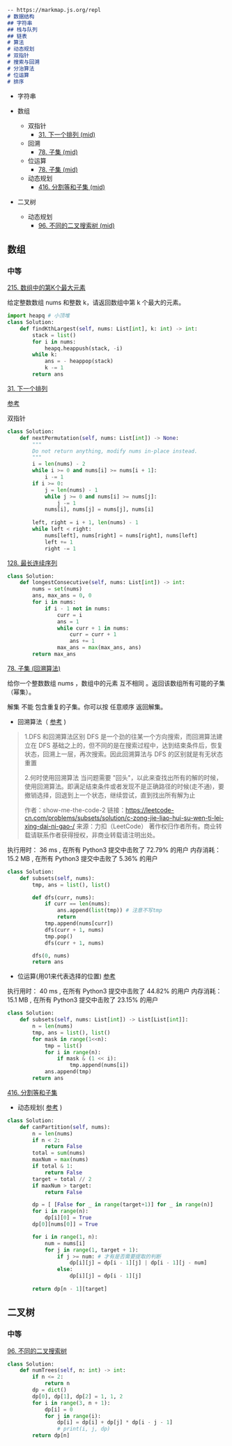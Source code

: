 ```markdown 
-- https://markmap.js.org/repl
# 数据结构
## 字符串
## 栈与队列
## 链表
# 算法
# 动态规划
# 双指针
# 搜索与回溯
# 分治算法
# 位运算
# 排序
```

- 字符串
  
- 数组
    - 双指针
        - [31. 下一个排列 (mid)](https://leetcode-cn.com/problems/next-permutation/)
    - 回溯
        - [78. 子集 (mid)](https://leetcode-cn.com/problems/subsets/)
    - 位运算
        - [78. 子集 (mid)](https://leetcode-cn.com/problems/subsets/)
    - 动态规划
        - [416. 分割等和子集 (mid)](https://leetcode-cn.com/problems/partition-equal-subset-sum/)
- 二叉树
    - 动态规划
        - [96. 不同的二叉搜索树 (mid)](https://leetcode-cn.com/problems/unique-binary-search-trees/)
    


## 数组
### 中等
[215. 数组中的第K个最大元素](https://leetcode-cn.com/problems/kth-largest-element-in-an-array/)

给定整数数组 nums 和整数 k，请返回数组中第 k 个最大的元素。

```python
import heapq # 小顶堆
class Solution:
    def findKthLargest(self, nums: List[int], k: int) -> int:
        stack = list()
        for i in nums:
            heapq.heappush(stack, -i)
        while k:
            ans = - heappop(stack)
            k -= 1
        return ans
```

[31. 下一个排列](https://leetcode-cn.com/problems/next-permutation/)

[参考](https://leetcode-cn.com/problems/next-permutation/solution/xia-yi-ge-pai-lie-by-leetcode-solution/)

双指针

```python
class Solution:
    def nextPermutation(self, nums: List[int]) -> None:
        """
        Do not return anything, modify nums in-place instead.
        """
        i = len(nums) - 2
        while i >= 0 and nums[i] >= nums[i + 1]:
            i -= 1
        if i >= 0:
            j = len(nums) - 1
            while j >= 0 and nums[i] >= nums[j]:
                j -= 1
            nums[i], nums[j] = nums[j], nums[i]
        
        left, right = i + 1, len(nums) - 1
        while left < right:
            nums[left], nums[right] = nums[right], nums[left]
            left += 1
            right -= 1
```

[128. 最长连续序列](https://leetcode-cn.com/problems/longest-consecutive-sequence/)

```python
class Solution:
    def longestConsecutive(self, nums: List[int]) -> int:
        nums = set(nums)
        ans, max_ans = 0, 0
        for i in nums:
            if i - 1 not in nums:
                curr = i 
                ans = 1 
                while curr + 1 in nums:
                    curr = curr + 1
                    ans += 1
                max_ans = max(max_ans, ans)
        return max_ans
```

[78. 子集 (回溯算法)](https://leetcode-cn.com/problems/subsets/)

给你一个整数数组 nums ，数组中的元素 互不相同 。返回该数组所有可能的子集（幂集）。

解集 不能 包含重复的子集。你可以按 任意顺序 返回解集。

- 回溯算法（ [参考](https://leetcode-cn.com/problems/subsets/solution/c-zong-jie-liao-hui-su-wen-ti-lei-xing-dai-ni-gao-/) )

> 1.DFS 和回溯算法区别
DFS 是一个劲的往某一个方向搜索，而回溯算法建立在 DFS 基础之上的，但不同的是在搜索过程中，达到结束条件后，恢复状态，回溯上一层，再次搜索。因此回溯算法与 DFS 的区别就是有无状态重置
>
> 2.何时使用回溯算法
当问题需要 "回头"，以此来查找出所有的解的时候，使用回溯算法。即满足结束条件或者发现不是正确路径的时候(走不通)，要撤销选择，回退到上一个状态，继续尝试，直到找出所有解为止
> 
> 作者：show-me-the-code-2
链接：https://leetcode-cn.com/problems/subsets/solution/c-zong-jie-liao-hui-su-wen-ti-lei-xing-dai-ni-gao-/
来源：力扣（LeetCode）
著作权归作者所有。商业转载请联系作者获得授权，非商业转载请注明出处。

执行用时：
36 ms
, 在所有 Python3 提交中击败了
72.79%
的用户
内存消耗：
15.2 MB
, 在所有 Python3 提交中击败了
5.36%
的用户

```python
class Solution:
    def subsets(self, nums):
        tmp, ans = list(), list()

        def dfs(curr, nums):
            if curr == len(nums):
                ans.append(list(tmp)) # 注意不写tmp
                return
            tmp.append(nums[curr])
            dfs(curr + 1, nums)
            tmp.pop()
            dfs(curr + 1, nums)

        dfs(0, nums)
        return ans
```

- 位运算(用01来代表选择的位置) [参考](https://leetcode-cn.com/problems/subsets/solution/zi-ji-by-leetcode-solution/)

执行用时：
40 ms
, 在所有 Python3 提交中击败了
44.82%
的用户
内存消耗：
15.1 MB
, 在所有 Python3 提交中击败了
23.15%
的用户
```python
class Solution: 
    def subsets(self, nums: List[int]) -> List[List[int]]:
        n = len(nums)
        tmp, ans = list(), list()
        for mask in range(1<<n):
            tmp = list()
            for i in range(n):
                if mask & (1 << i):
                    tmp.append(nums[i])
            ans.append(tmp)
        return ans 
```

[416. 分割等和子集](https://leetcode-cn.com/problems/partition-equal-subset-sum/)

- 动态规划( [参考](https://leetcode-cn.com/problems/partition-equal-subset-sum/solution/fen-ge-deng-he-zi-ji-by-leetcode-solution/) )

```python
class Solution:
    def canPartition(self, nums):
        n = len(nums)
        if n < 2:
            return False
        total = sum(nums)
        maxNum = max(nums)
        if total & 1:
            return False
        target = total // 2
        if maxNum > target:
            return False

        dp = [ [False for _ in range(target+1)] for _ in range(n)]
        for i in range(n):
            dp[i][0] = True
        dp[0][nums[0]] = True

        for i in range(1, n):
            num = nums[i]
            for j in range(1, target + 1):
                if j >= num: # 才有是否需要提取的判断
                    dp[i][j] = dp[i - 1][j] | dp[i - 1][j - num]
                else:
                    dp[i][j] = dp[i - 1][j]
        
        return dp[n - 1][target]
```


## 二叉树

### 中等
[96. 不同的二叉搜索树](https://leetcode-cn.com/problems/unique-binary-search-trees/)

```python
class Solution:
    def numTrees(self, n: int) -> int:
        if n <= 2:
            return n 
        dp = dict()
        dp[0], dp[1], dp[2] = 1, 1, 2
        for i in range(3, n + 1):
            dp[i] = 0
            for j in range(i):
                dp[i] = dp[i] + dp[j] * dp[i - j - 1]
                # print(i, j, dp)
        return dp[n]
```


